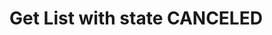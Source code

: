 Get List with state CANCELED
===================

<style>
  .md-content__button {
    display: none;
  }
</style>